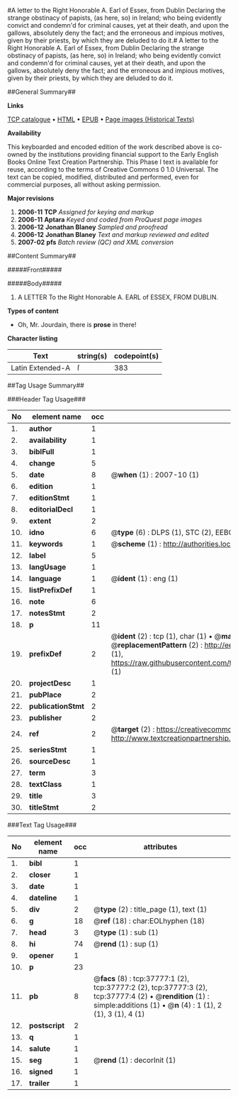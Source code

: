 #A letter to the Right Honorable A. Earl of Essex, from Dublin Declaring the strange obstinacy of papists, (as here, so) in Ireland; who being evidently convict and condemn'd for criminal causes, yet at their death, and upon the gallows, absolutely deny the fact; and the erroneous and impious motives, given by their priests, by which they are deluded to do it.#
A letter to the Right Honorable A. Earl of Essex, from Dublin Declaring the strange obstinacy of papists, (as here, so) in Ireland; who being evidently convict and condemn'd for criminal causes, yet at their death, and upon the gallows, absolutely deny the fact; and the erroneous and impious motives, given by their priests, by which they are deluded to do it.

##General Summary##

**Links**

[TCP catalogue](http://www.ota.ox.ac.uk/tcp/)  • 
[HTML](http://tei.it.ox.ac.uk/tcp/Texts-HTML/free/A23/A23600.html)  • 
[EPUB](http://tei.it.ox.ac.uk/tcp/Texts-EPUB/free/A23/A23600.epub) • 
[Page images (Historical Texts)](https://data.historicaltexts.jisc.ac.uk/view?pubId=eebo-99833301e&pageId=eebo-99833301e-37777-1)

**Availability**

This keyboarded and encoded edition of the
	       work described above is co-owned by the institutions
	       providing financial support to the Early English Books
	       Online Text Creation Partnership. This Phase I text is
	       available for reuse, according to the terms of Creative
	       Commons 0 1.0 Universal. The text can be copied,
	       modified, distributed and performed, even for
	       commercial purposes, all without asking permission.

**Major revisions**

1. __2006-11__ __TCP__ *Assigned for keying and markup*
1. __2006-11__ __Aptara__ *Keyed and coded from ProQuest page images*
1. __2006-12__ __Jonathan Blaney__ *Sampled and proofread*
1. __2006-12__ __Jonathan Blaney__ *Text and markup reviewed and edited*
1. __2007-02__ __pfs__ *Batch review (QC) and XML conversion*

##Content Summary##

#####Front#####

#####Body#####

1. A
LETTER
To the Right Honorable
A. EARL of ESSEX,
FROM
DUBLIN.

**Types of content**

  * Oh, Mr. Jourdain, there is **prose** in there!

**Character listing**


|Text|string(s)|codepoint(s)|
|---|---|---|
|Latin Extended-A|ſ|383|

##Tag Usage Summary##

###Header Tag Usage###

|No|element name|occ|attributes|
|---|---|---|---|
|1.|__author__|1||
|2.|__availability__|1||
|3.|__biblFull__|1||
|4.|__change__|5||
|5.|__date__|8| @__when__ (1) : 2007-10 (1)|
|6.|__edition__|1||
|7.|__editionStmt__|1||
|8.|__editorialDecl__|1||
|9.|__extent__|2||
|10.|__idno__|6| @__type__ (6) : DLPS (1), STC (2), EEBO-CITATION (1), PROQUEST (1), VID (1)|
|11.|__keywords__|1| @__scheme__ (1) : http://authorities.loc.gov/ (1)|
|12.|__label__|5||
|13.|__langUsage__|1||
|14.|__language__|1| @__ident__ (1) : eng (1)|
|15.|__listPrefixDef__|1||
|16.|__note__|6||
|17.|__notesStmt__|2||
|18.|__p__|11||
|19.|__prefixDef__|2| @__ident__ (2) : tcp (1), char (1)  •  @__matchPattern__ (2) : ([0-9\-]+):([0-9IVX]+) (1), (.+) (1)  •  @__replacementPattern__ (2) : http://eebo.chadwyck.com/downloadtiff?vid=$1&page=$2 (1), https://raw.githubusercontent.com/textcreationpartnership/Texts/master/tcpchars.xml#$1 (1)|
|20.|__projectDesc__|1||
|21.|__pubPlace__|2||
|22.|__publicationStmt__|2||
|23.|__publisher__|2||
|24.|__ref__|2| @__target__ (2) : https://creativecommons.org/publicdomain/zero/1.0/ (1), http://www.textcreationpartnership.org/docs/. (1)|
|25.|__seriesStmt__|1||
|26.|__sourceDesc__|1||
|27.|__term__|3||
|28.|__textClass__|1||
|29.|__title__|3||
|30.|__titleStmt__|2||


###Text Tag Usage###

|No|element name|occ|attributes|
|---|---|---|---|
|1.|__bibl__|1||
|2.|__closer__|1||
|3.|__date__|1||
|4.|__dateline__|1||
|5.|__div__|2| @__type__ (2) : title_page (1), text (1)|
|6.|__g__|18| @__ref__ (18) : char:EOLhyphen (18)|
|7.|__head__|3| @__type__ (1) : sub (1)|
|8.|__hi__|74| @__rend__ (1) : sup (1)|
|9.|__opener__|1||
|10.|__p__|23||
|11.|__pb__|8| @__facs__ (8) : tcp:37777:1 (2), tcp:37777:2 (2), tcp:37777:3 (2), tcp:37777:4 (2)  •  @__rendition__ (1) : simple:additions (1)  •  @__n__ (4) : 1 (1), 2 (1), 3 (1), 4 (1)|
|12.|__postscript__|2||
|13.|__q__|1||
|14.|__salute__|1||
|15.|__seg__|1| @__rend__ (1) : decorInit (1)|
|16.|__signed__|1||
|17.|__trailer__|1||
